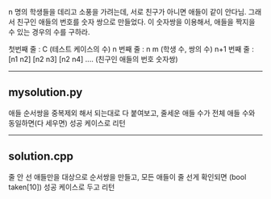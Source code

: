 n 명의 학생들을 데리고 소풍을 가려는데, 서로 친구가 아니면 애들이 같이 안다님.
그래서 친구인 애들의 번호를 숫자 쌍으로 만들었다.
이 숫자쌍을 이용해서, 애들을 짝지을 수 있는 경우의 수를 구하라.

첫번째 줄   : C (테스트 케이스의 수)
n 번째 줄   : n m (학생 수, 쌍의 수)
n+1 번째 줄 : [n1 n2] [n2 n3] [n2 n4] .... (친구인 애들의 번호 숫자쌍)

---

## mysolution.py

애들 순서쌍을 중복제외 해서  되는대로 다 붙여보고, 줄세운 애들 수가 전체 애들 수와 동일하면(다 세우면) 성공 케이스로 리턴

---

## solution.cpp

줄 안 선 애들만을 대상으로 순서쌍을 만들고, 모든 애들이 줄 선게 확인되면 (bool taken[10]) 성공 케이스로 두고 리턴
